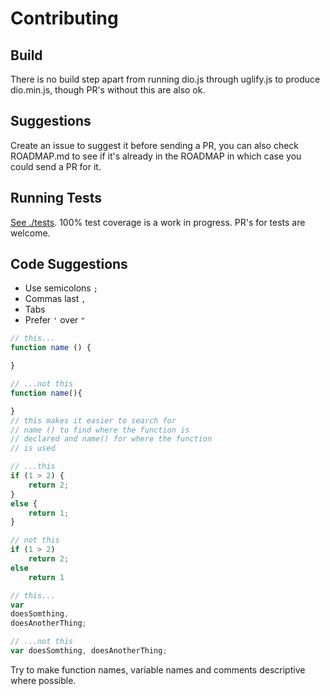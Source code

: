 # Contributing

## Build

There is no build step apart from running dio.js 
through uglify.js to produce dio.min.js,
though PR's without this are also ok.

## Suggestions

Create an issue to suggest it before sending a PR, 
you can also check ROADMAP.md to see if it's already in the ROADMAP
in which case you could send a PR for it.

## Running Tests

[See ./tests](https://github.com/thysultan/dio.js/tree/master/tests). 
100% test coverage is a work in progress. PR's for tests are welcome.

## Code Suggestions

* Use semicolons `;`
* Commas last `,`
* Tabs
* Prefer `'` over `"`

```javascript
// this...
function name () {

}

// ...not this
function name(){

}
// this makes it easier to search for
// name () to find where the function is
// declared and name() for where the function
// is used

// ...this
if (1 > 2) {
	return 2;
}
else {
	return 1;
}

// not this
if (1 > 2)
	return 2;
else
	return 1

// this...
var
doesSomthing,
doesAnotherThing;

// ...not this
var doesSomthing, doesAnotherThing;
```

Try to make function names, variable names and comments descriptive where possible.
